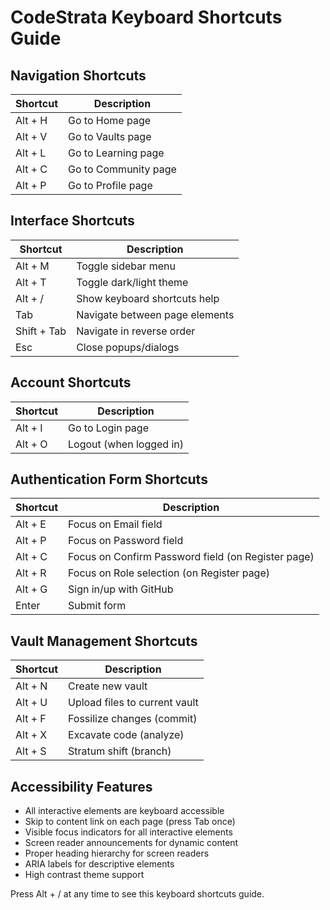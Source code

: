 # CodeStrata Keyboard Shortcuts Guide

## Navigation Shortcuts

| Shortcut | Description |
|----------|-------------|
| Alt + H | Go to Home page |
| Alt + V | Go to Vaults page |
| Alt + L | Go to Learning page |
| Alt + C | Go to Community page |
| Alt + P | Go to Profile page |

## Interface Shortcuts

| Shortcut | Description |
|----------|-------------|
| Alt + M | Toggle sidebar menu |
| Alt + T | Toggle dark/light theme |
| Alt + / | Show keyboard shortcuts help |
| Tab | Navigate between page elements |
| Shift + Tab | Navigate in reverse order |
| Esc | Close popups/dialogs |

## Account Shortcuts

| Shortcut | Description |
|----------|-------------|
| Alt + I | Go to Login page |
| Alt + O | Logout (when logged in) |

## Authentication Form Shortcuts

| Shortcut | Description |
|----------|-------------|
| Alt + E | Focus on Email field |
| Alt + P | Focus on Password field |
| Alt + C | Focus on Confirm Password field (on Register page) |
| Alt + R | Focus on Role selection (on Register page) |
| Alt + G | Sign in/up with GitHub |
| Enter | Submit form |

## Vault Management Shortcuts

| Shortcut | Description |
|----------|-------------|
| Alt + N | Create new vault |
| Alt + U | Upload files to current vault |
| Alt + F | Fossilize changes (commit) |
| Alt + X | Excavate code (analyze) |
| Alt + S | Stratum shift (branch) |

## Accessibility Features

* All interactive elements are keyboard accessible
* Skip to content link on each page (press Tab once)
* Visible focus indicators for all interactive elements
* Screen reader announcements for dynamic content
* Proper heading hierarchy for screen readers
* ARIA labels for descriptive elements
* High contrast theme support

Press Alt + / at any time to see this keyboard shortcuts guide.
